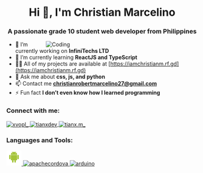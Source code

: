 <h1 align="center">Hi 👋, I'm Christian Marcelino</h1>
<h3 align="center">A passionate grade 10 student web developer from Philippines</h3>
<img align="right" alt="Coding" width="400" src="https://cdn.dribbble.com/users/116207...">

- 🔭 I’m currently working on **InfiniTechs LTD**
- 🌱 I’m currently learning **ReactJS and TypeScript**
- 👨‍💻 All of my projects are available at [https://iamchristianm.rf.gd](https://iamchristianm.rf.gd)
- 💬 Ask me about **css, js, and python**
- 📫 Contact me **christianrobertmarcelino27@gmail.com**
- ⚡ Fun fact **I don’t even know how I learned programming**

<h3 align="left">Connect with me:</h3>
<p align="left">
  <a href="https://twitter.com/xvopl_" target="blank">
    <img align="center" src="https://raw.githubusercontent.com/rahuldkjain/github-profile-readme-generator/master/src/images/icons/Social/twitter.svg" alt="xvopl_" height="30" width="40" />
  </a>
  <a href="https://fb.com/tianxdev" target="blank">
    <img align="center" src="https://raw.githubusercontent.com/rahuldkjain/github-profile-readme-generator/master/src/images/icons/Social/facebook.svg" alt="tianxdev" height="30" width="40" />
  </a>
  <a href="https://instagram.com/tianx.m_" target="blank">
    <img align="center" src="https://raw.githubusercontent.com/rahuldkjain/github-profile-readme-generator/master/src/images/icons/Social/instagram.svg" alt="tianx.m_" height="30" width="40" />
  </a>
</p>

<h3 align="left">Languages and Tools:</h3>
<p align="left">
  <a href="https://developer.android.com" target="_blank" rel="noreferrer">
    <img src="https://raw.githubusercontent.com/devicons/devicon/master/icons/android/android-original-wordmark.svg" alt="android" width="40" height="40"/>
  </a>
  <a href="https://cordova.apache.org/" target="_blank" rel="noreferrer">
    <img src="https://www.vectorlogo.zone/logos/apache_cordova/apache_cordova-icon.svg" alt="apachecordova" width="40" height="40"/>
  </a>
  <a href="https://www.arduino.cc/" target="_blank" rel="noreferrer">
    <img src="https://cdn.worldvectorlogo.com/logos/arduino-1.svg" alt="arduino" width="40" height="40"/>
  </a>
  <!-- Add other icons similarly -->
</p>
